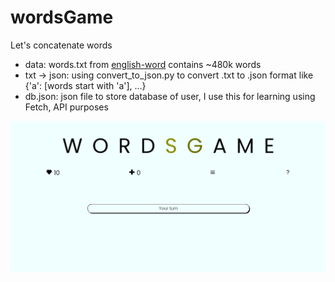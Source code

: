 # wordsGame
Let's concatenate words

- data: words.txt from [english-word](https://github.com/dwyl/english-words) contains ~480k words
- txt -> json: using convert_to_json.py to convert .txt to .json format like {'a': [words start with 'a'], ...}
- db.json: json file to store database of user, I use this for learning using Fetch, API purposes

![](https://github.com/whynotkimhari/wordsGame/blob/main/img.png)
